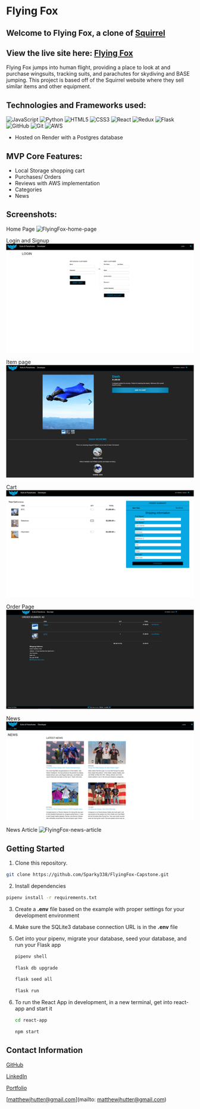 # Flying Fox

## Welcome to Flying Fox, a clone of [Squirrel](https://squirrel.ws/)

## View the live site here: [Flying Fox](https://flying-fox-capstone.onrender.com/)

Flying Fox jumps into human flight, providing a place to look at and purchase wingsuits, tracking suits, and parachutes for skydiving and BASE jumping. This project is based off of the Squirrel website where they sell similar items and other equipment.

## Technologies and Frameworks used:
![JavaScript](https://img.shields.io/badge/javascript-%23323330.svg?style=for-the-badge&logo=javascript&logoColor=%23F7DF1E)
![Python](https://img.shields.io/badge/python-3670A0?style=for-the-badge&logo=python&logoColor=ffdd54)
![HTML5](https://img.shields.io/badge/html5-%23E34F26.svg?style=for-the-badge&logo=html5&logoColor=white)
![CSS3](https://img.shields.io/badge/css3-%231572B6.svg?style=for-the-badge&logo=css3&logoColor=white)
![React](https://img.shields.io/badge/react-%2320232a.svg?style=for-the-badge&logo=react&logoColor=%2361DAFB)
![Redux](https://img.shields.io/badge/redux-%23593d88.svg?style=for-the-badge&logo=redux&logoColor=white)
![Flask](https://img.shields.io/badge/flask-%23000.svg?style=for-the-badge&logo=flask&logoColor=white)
![GitHub](https://img.shields.io/badge/github-%23121011.svg?style=for-the-badge&logo=github&logoColor=white)
![Git](https://img.shields.io/badge/git-%23F05033.svg?style=for-the-badge&logo=git&logoColor=white)
![AWS](https://img.shields.io/badge/AWS-%23FF9900.svg?style=for-the-badge&logo=amazon-aws&logoColor=white)

- Hosted on Render with a Postgres database

## MVP Core Features:
- Local Storage shopping cart
- Purchases/ Orders
- Reviews with AWS implementation
- Categories
- News

## Screenshots:
Home Page
![FlyingFox-home-page](./react-app/src/images/readme-assets/Homepage.png)

Login and Signup
![FlyingFox-login-signup-page](./react-app/src/images/readme-assets/loginAndSignUp.png)

Item page
![FlyingFox-item-page](./react-app/src/images/readme-assets/itemPage.png)

Cart
![FlyingFox-cart-page](./react-app/src/images/readme-assets/cart.png)

Order Page
![FlyingFox-order-page](./react-app/src/images/readme-assets/orderById.png)

News
![FlyingFox-news-page](./react-app/src/images/readme-assets/News.png)

News Article
![FlyingFox-news-article](./react-app/src/images/readme-assets/individualArticle.png)

## Getting Started

1. Clone this repository.

```bash
git clone https://github.com/Sparky338/FlyingFox-Capstone.git
```

2. Install dependencies

```bash
pipenv install -r requirements.txt
```

3. Create a **.env** file based on the example with proper settings for your
   development environment

4. Make sure the SQLite3 database connection URL is in the **.env** file

5. Get into your pipenv, migrate your database, seed your database, and run your Flask app

   ```bash
   pipenv shell
   ```

   ```bash
   flask db upgrade
   ```

   ```bash
   flask seed all
   ```

   ```bash
   flask run
   ```

6. To run the React App in development, in a new terminal, get into react-app and start it

   ```bash
   cd react-app
   ```

   ```bash
   npm start
   ```

## Contact Information
[GitHub](http://github.com/Sparky338)

[LinkedIn](https://www.linkedin.com/in/matt-hutter-2a6620173)

[Portfolio](https://sparky338.github.io/)

[matthewjhutter@gmail.com](mailto: matthewjhutter@gmail.com)
